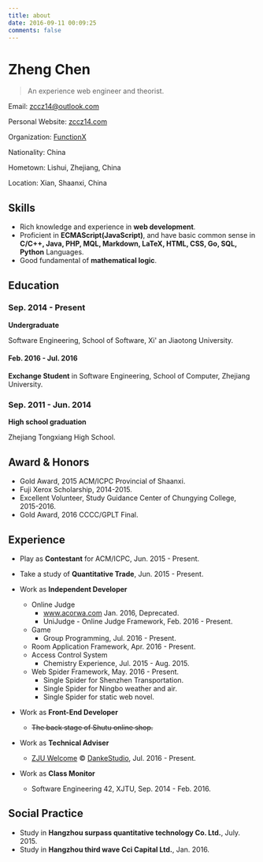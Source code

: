 ```yaml
---
title: about
date: 2016-09-11 00:09:25
comments: false
---
```


# Zheng Chen

> An experience web engineer and theorist.

Email: zccz14@outlook.com

Personal Website: [zccz14.com](//zccz14.com)

Organization: [FunctionX](https://function-x.org)

Nationality: China

Hometown: Lishui, Zhejiang, China

Location: Xian, Shaanxi, China

## Skills

+ Rich knowledge and experience in **web development**.
+ Proficient in **ECMAScript(JavaScript)**, and have basic common sense in **C/C++, Java, PHP, MQL, Markdown, LaTeX, HTML, CSS, Go, SQL, Python** Languages.
+ Good fundamental of **mathematical logic**.

## Education

### Sep. 2014 - Present

**Undergraduate**

Software Engineering, School of Software, Xi' an Jiaotong University.

#### Feb. 2016 - Jul. 2016

**Exchange Student** in Software Engineering, School of Computer, Zhejiang University.

### Sep. 2011 - Jun. 2014

**High school graduation**

Zhejiang Tongxiang High School.

## Award & Honors

+ Gold Award, 2015 ACM/ICPC Provincial of Shaanxi.
+ Fuji Xerox Scholarship, 2014-2015.
+ Excellent Volunteer, Study Guidance Center of Chungying College, 2015-2016.
+ Gold Award, 2016 CCCC/GPLT Final.

## Experience

+ Play as **Contestant** for ACM/ICPC, Jun. 2015 - Present.
+ Take a study of **Quantitative Trade**, Jun. 2015 - Present.


+ Work as **Independent Developer**
  + Online Judge
    + www.acorwa.com Jan. 2016, Deprecated.
    + UniJudge - Online Judge Framework, Feb. 2016 - Present.
  + Game
    + Group Programming, Jul. 2016 - Present.
  + Room Application Framework, Apr. 2016 - Present.
  + Access Control System
    + Chemistry Experience, Jul. 2015 - Aug. 2015.
  + Web Spider Framework, May. 2016 - Present.
    + Single Spider for Shenzhen Transportation.
    + Single Spider for Ningbo weather and air.
    + Single Spider for static web novel.
+ Work as **Front-End Developer**
  + ~~The back stage of Shutu online shop.~~ 
+ Work as **Technical Adviser**
  + [ZJU Welcome](http://zju-welcome.com/) &copy; [DankeStudio](https://github.com/DankeStudio), Jul. 2016 - Present.
+ Work as **Class Monitor**
  + Software Engineering 42, XJTU, Sep. 2014 - Feb. 2016.

## Social Practice

+ Study in **Hangzhou surpass quantitative technology Co. Ltd.**, July. 2015.
+ Study in **Hangzhou third wave Cci Capital Ltd.**, Jan. 2016.

